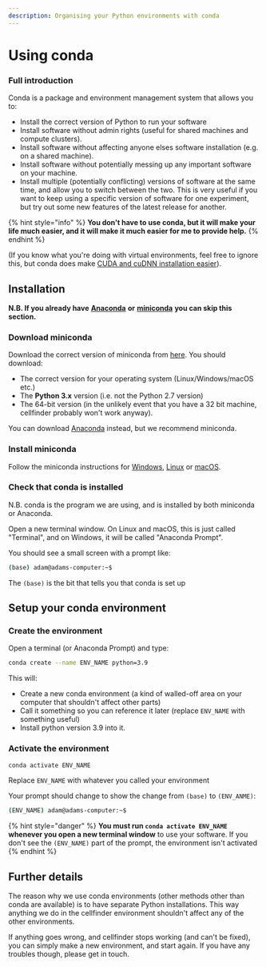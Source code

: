 ```yaml
---
description: Organising your Python environments with conda
---
```


# Using conda

### Full introduction

Conda is a package and environment management system that allows you to:

* Install the correct version of Python to run your software
* Install software without admin rights \(useful for shared machines and compute clusters\).
* Install software without affecting anyone elses software installation \(e.g. on a shared machine\).
* Install software without potentially messing up any important software on your machine.
* Install multiple \(potentially conflicting\) versions of software at the same time, and allow you to switch between the two. This is very useful if you want to keep using a specific version of software for one experiment, but try out some new features of the latest release for another.

{% hint style="info" %}
**You don't have to use conda, but it will make your life much easier, and it will make it much easier for me to provide help.**
{% endhint %}

\(If you know what you're doing with virtual environments, feel free to ignore this, but conda does make [CUDA and cuDNN installation easier](setting-up-your-gpu.md#installing-cuda-and-cudnn)\).

## Installation

**N.B. If you already have** [**Anaconda**](https://www.anaconda.com/) **or** [**miniconda**](https://docs.conda.io/en/latest/miniconda.html) **you can skip this section.**

### Download miniconda

Download the correct version of miniconda from [here](https://docs.conda.io/en/latest/miniconda.html). You should download:

* The correct version for your operating system \(Linux/Windows/macOS etc.\)
* The **Python 3.x** version \(i.e. not the Python 2.7 version\)
* The 64-bit version \(in the unlikely event that you have a 32 bit machine, cellfinder probably won't work anyway\).

You can download [Anaconda](https://www.anaconda.com/) instead, but we recommend miniconda.

### Install miniconda

Follow the miniconda instructions for [Windows](https://conda.io/projects/conda/en/latest/user-guide/install/windows.html), [Linux](https://conda.io/projects/conda/en/latest/user-guide/install/linux.html) or [macOS](https://conda.io/projects/conda/en/latest/user-guide/install/macos.html).

### Check that conda is installed

N.B. conda is the program we are using, and is installed by both miniconda or Anaconda.

Open a new terminal window. On Linux and macOS, this is just called "Terminal", and on Windows, it will be called "Anaconda Prompt".

You should see a small screen with a prompt like:

```bash
(base) adam@adams-computer:~$
```

The `(base)` is the bit that tells you that conda is set up

## Setup your conda environment

### Create the environment

Open a terminal \(or Anaconda Prompt\) and type:

```bash
conda create --name ENV_NAME python=3.9
```

This will:

* Create a new conda environment \(a kind of walled-off area on your computer that shouldn't affect other parts\)
* Call it something so you can reference it later \(replace `ENV_NAME` with something useful\)
* Install python version 3.9 into it. 



### Activate the environment

```bash
conda activate ENV_NAME
```

Replace `ENV_NAME` with whatever you called your environment

Your prompt should change to show the change from `(base)` to `(ENV_ANME)`:

```bash
(ENV_NAME) adam@adams-computer:~$
```

{% hint style="danger" %}
**You must run `conda activate ENV_NAME` whenever you open a new terminal window** to use your software. If you don't see the `(ENV_NAME)` part of the prompt, the environment isn't activated
{% endhint %}

## Further details

The reason why we use conda environments \(other methods other than conda are available\) is to have separate Python installations. This way anything we do in the cellfinder environment shouldn't affect any of the other environments.

If anything goes wrong, and cellfinder stops working \(and can't be fixed\), you can simply make a new environment, and start again. If you have any troubles though, please get in touch.

